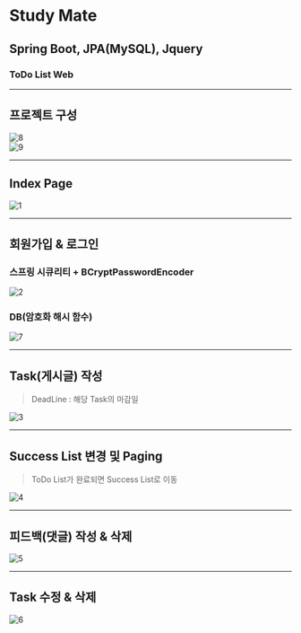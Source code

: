 # Study Mate
## Spring Boot, JPA(MySQL), Jquery
### ToDo List Web
- - -

## 프로젝트 구성

![8](/src/main/resources/static/201025-8.png)<br>
![9](/src/main/resources/static/201025-9.png)<br>

- - -

## Index Page

![1](/src/main/resources/static/201025-1.png)<br>

- - -

## 회원가입 & 로그인
### 스프링 시큐리티 + BCryptPasswordEncoder

![2](/src/main/resources/static/201025-2.gif)<br>

### DB(암호화 해시 함수)

![7](/src/main/resources/static/201025-7.png)<br>

- - -

## Task(게시글) 작성

> DeadLine : 해당 Task의 마감일

![3](/src/main/resources/static/201025-3.gif)<br>

- - -

## Success List 변경 및 Paging

> ToDo List가 완료되면 Success List로 이동

![4](/src/main/resources/static/201025-4.gif)<br>

- - -

## 피드백(댓글) 작성 & 삭제

![5](/src/main/resources/static/201025-5.gif)<br>

- - -

## Task 수정 & 삭제

![6](/src/main/resources/static/201025-6.gif)<br>